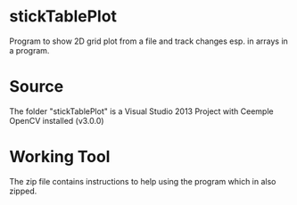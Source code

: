 # stickTablePlot
Program to show 2D grid plot from a file and track changes esp. in arrays in a program.

# Source
The folder "stickTablePlot" is a Visual Studio 2013 Project with Ceemple OpenCV installed (v3.0.0)

# Working Tool
The zip file contains instructions to help using the program which in also zipped.
